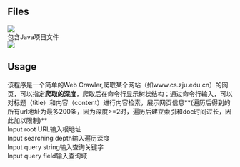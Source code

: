 ## Files
![](https://i.imgur.com/6bhRZdK.png)  
包含Java项目文件  
![](https://i.imgur.com/jDvNinR.png)  

## Usage
该程序是一个简单的Web Crawler,爬取某个网站（如www.cs.zju.edu.cn）的网
页，可以指定**爬取的深度**，爬取后在命令行显示树状结构；通过命令行输入，可以对标题（title）和内容（content）进行内容检索，展示网页信息**(遍历后得到的所有url地址为最多200条，因为深度>=2时，遍历后建立索引和doc时间过长，因此加以限制)**  
Input root URL输入根地址  
Input searching depth输入遍历深度  
Input query string输入查询关键字  
Input query field输入查询域